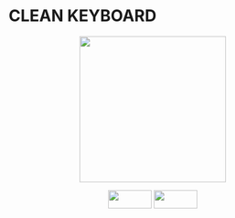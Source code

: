 # CLEAN KEYBOARD


<p align="center">
  <img width="256" height="256" src="https://i.imgur.com/JiBlPaT.png">
</p>


<p align="center">
  <img width="76" height="32" src="https://i.imgur.com/gQZqzLB.png">
  <img width="76" height="32" src="https://i.imgur.com/QLTb1AC.png">
</p>

